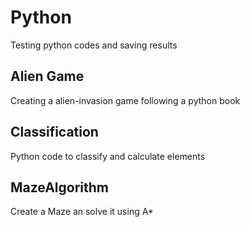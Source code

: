 # Python
Testing python codes and saving results

## Alien Game
Creating a alien-invasion game following a python book

## Classification
Python code to classify and calculate elements

## MazeAlgorithm
Create a Maze an solve it using A*
